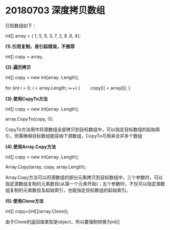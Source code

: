 # 20180703 深度拷贝数组

已知数组如下：

int[] array = { 1, 5, 9, 3, 7, 2, 8 ,6, 4};

**(1).引用复制，易引起错误，不推荐**

int[] copy = array;

**(2).遍历拷贝**

int[] copy = new int[array .Length];

for (int i = 0; i < array.Length; i++)
{
　　copy[i] = array[i];
}

**(3).使用CopyTo方法**

int[] copy = new int[array .Length];

array.CopyTo(copy, 0);

CopyTo方法用作将源数组全部拷贝到目标数组中，可以指定目标数组的起始索引，但需确保目标数组能容纳下源数组，CopyTo可用来合并多个数组

**(4).使用Array.Copy方法**

int[] copy = new int[array .Length];

Array.Copy(array, copy, array.Length);

Array.Copy方法可以将源数组的部分元素拷贝到目标数组中，三个参数时，可以指定源数组复制的元素数目(从第一个元素开始)；五个参数时，不仅可以指定源数组复制的元素数目及起始索引，也能指定目标数组的起始索引。

**(5).使用Clone方法**

int[] copy=(int[])array.Clone();

由于Clone的返回值类型是object，所以要强制转换为int[]